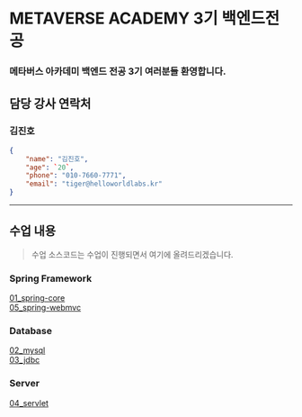 # METAVERSE ACADEMY 3기 백엔드전공
### 메타버스 아카데미 백엔드 전공 3기 여러분들 환영합니다.

## 담당 강사 연락처
### 김진호
```json
{
    "name": "김진호",
    "age": `20`,
    "phone": "010-7660-7771",
    "email": "tiger@helloworldlabs.kr"
}
```
---
## 수업 내용
> 수업 소스코드는 수업이 진행되면서 여기에 올려드리겠습니다.

### Spring Framework
[01_spring-core](https://github.com/20230617-MTVS-3rd-Backend/01_spring-core)<br>
[05_spring-webmvc](https://github.com/20230617-MTVS-3rd-Backend/05_spring-webmvc)

### Database
[02_mysql](https://github.com/20230617-MTVS-3rd-Backend/02_mysql)<br>
[03_jdbc](https://github.com/20230617-MTVS-3rd-Backend/03_jdbc)<br>

### Server
[04_servlet](https://github.com/20230617-MTVS-3rd-Backend/04_servlet)
